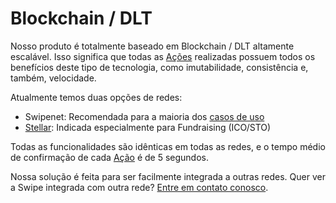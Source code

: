 # Blockchain / DLT

Nosso produto é totalmente baseado em Blockchain / DLT altamente escalável. 
Isso significa que todas as [Ações](#acoes) realizadas possuem todos os benefícios deste tipo de tecnologia, 
como imutabilidade, consistência e, também, velocidade.

Atualmente temos duas opções de redes: 

- Swipenet: Recomendada para a maioria dos [casos de uso](#casos-de-uso) 
- [Stellar](http://stellar.org): Indicada especialmente para Fundraising (ICO/STO)

Todas as funcionalidades são idênticas em todas as redes, e o tempo médio de confirmação de cada [Ação](#acao) é de 5 segundos.  

Nossa solução é feita para ser facilmente integrada a outras redes. Quer ver a Swipe integrada com outra rede? [Entre em contato conosco](#contato-suporte).


